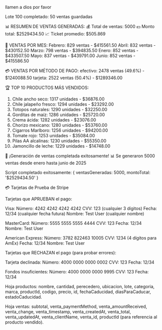 llamen a dios por favor

Lote 100 completado: 50 ventas guardadas

📊 RESUMEN DE VENTAS GENERADAS:
💰 Total de ventas: 5000
💵 Monto total: $2529434.50
📈 Ticket promedio: $505.869

📅 VENTAS POR MES:
  Febrero: 829 ventas - $415561.50
  Abril: 832 ventas - $430152.50
  Marzo: 798 ventas - $394835.50
  Enero: 852 ventas - $433507.50
  Mayo: 837 ventas - $439791.00
  Junio: 852 ventas - $415586.50

💳 VENTAS POR MÉTODO DE PAGO:
  efectivo: 2478 ventas (49.6%) - $1240088.50
  tarjeta: 2522 ventas (50.4%) - $1289346.00

🏆 TOP 10 PRODUCTOS MÁS VENDIDOS:
  1. Chile ancho seco: 1317 unidades - $36876.00
  2. Chile jalapeño fresco: 1294 unidades - $23292.00
  3. Totopos naturales: 1290 unidades - $32250.00
  4. Gorditas de maíz: 1286 unidades - $25720.00
  5. Crema ácida: 1282 unidades - $23076.00
  6. Chorizo mexicano: 1280 unidades - $53760.00
  7. Cigarros Marlboro: 1256 unidades - $94200.00
  8. Tomate rojo: 1253 unidades - $35084.00
  9. Pilas AA alcalinas: 1230 unidades - $55350.00
  10. Jamoncillo de leche: 1229 unidades - $14748.00

🎉 ¡Generación de ventas completada exitosamente!
📊 Se generaron 5000 ventas desde enero hasta junio de 2025

Script completado exitosamente: { ventasGeneradas: 5000, montoTotal: '$2529434.50' }

💳 Tarjetas de Prueba de Stripe

Tarjetas que APRUEBAN el pago:

Visa:
Número: 4242 4242 4242 4242
CVV: 123 (cualquier 3 dígitos)
Fecha: 12/34 (cualquier fecha futura)
Nombre: Test User (cualquier nombre)

MasterCard:
Número: 5555 5555 5555 4444
CVV: 123
Fecha: 12/34
Nombre: Test User

American Express:
Número: 3782 822463 10005
CVV: 1234 (4 dígitos para AmEx)
Fecha: 12/34
Nombre: Test User


Tarjetas que RECHAZAN el pago (para probar errores):

Tarjeta declinada:
Número: 4000 0000 0000 0002
CVV: 123
Fecha: 12/34

Fondos insuficientes:
Número: 4000 0000 0000 9995
CVV: 123
Fecha: 12/34

Hoja productos: nombre, cantidad, perecedero, ubicacion, lote, categoria, marca, productId, codigo, precio, id, fechaCaducidad, diasParaCaducar, estadoCaducidad.

Hoja ventas: subtotal, venta_paymentMethod, venta_amountReceived, venta_change, venta_timestamp, venta_createdAt, venta_total, venta_updatedAt, venta_clientName, venta_id, productId (para referencia al producto vendido).